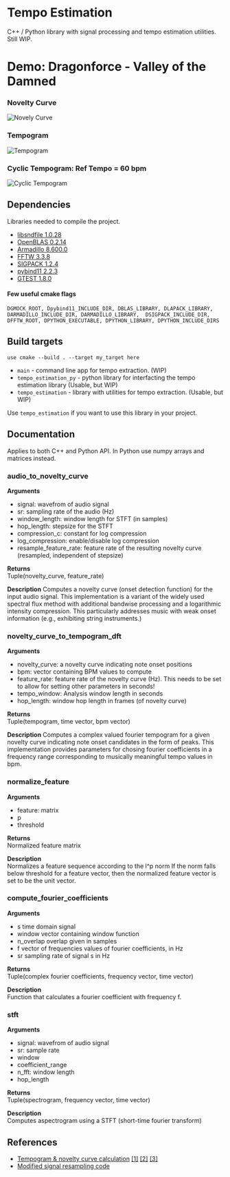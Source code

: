 # Tempo Estimation
C++ / Python library with signal processing and tempo estimation utilities.  
Still WIP.

# Demo: Dragonforce - Valley of the Damned
### Novelty Curve
![Novely Curve](https://raw.githubusercontent.com/EgorDm/tempo_estimation/master/docs/assets/valley_novelty.png)
### Tempogram
![Tempogram](https://raw.githubusercontent.com/EgorDm/tempo_estimation/master/docs/assets/valley_tempogram.png)
### Cyclic Tempogram: Ref Tempo = 60 bpm
![Cyclic Tempogram](https://raw.githubusercontent.com/EgorDm/tempo_estimation/master/docs/assets/valley_cyclic_tempogram.png)

## Dependencies
Libraries needed to compile the project.
* [libsndfile 1.0.28](http://www.mega-nerd.com/libsndfile/)
* [OpenBLAS 0.2.14](https://www.openblas.net/)
* [Armadillo 8.600.0](http://arma.sourceforge.net/)
* [FFTW 3.3.8](http://www.fftw.org/)
* [SIGPACK 1.2.4](http://sigpack.sourceforge.net/)
* [pybind11 2.2.3](https://github.com/pybind/pybind11)
* [GTEST 1.8.0](https://github.com/google/googletest)

#### Few useful cmake flags
`DGMOCK_ROOT, Dpybind11_INCLUDE_DIR, DBLAS_LIBRARY, DLAPACK_LIBRARY, DARMADILLO_INCLUDE_DIR, DARMADILLO_LIBRARY, 
DSIGPACK_INCLUDE_DIR, DFFTW_ROOT, DPYTHON_EXECUTABLE, DPYTHON_LIBRARY, DPYTHON_INCLUDE_DIRS`

## Build targets
`use cmake --build . --target my_target here`
* `main` - command line app for tempo extraction. (WIP)
* `tempo_estimation_py` - python library for interfacting the tempo estimation library (Usable, but WIP)
* `tempo_estimation` - library with utilities for tempo extraction. (Usable, but WIP)

Use `tempo_estimation` if you want to use this library in your project.

## Documentation
Applies to both C++ and Python API. In Python use numpy arrays and matrices instead.

### audio_to_novelty_curve
**Arguments**
- signal: wavefrom of audio signal
- sr: sampling rate of the audio (Hz)
- window_length: window length for STFT (in samples)
- hop_length: stepsize for the STFT
- compression_c: constant for log compression
- log_compression: enable/disable log compression
- resample_feature_rate: feature rate of the resulting novelty curve (resampled, independent of stepsize)

**Returns**  
Tuple(novelty_curve, feature_rate)

**Description**
Computes a novelty curve (onset detection function) for the input audio signal. This implementation is a
variant of the widely used spectral flux method with additional bandwise processing and a logarithmic intensity
compression. This particularly addresses music with weak onset information (e.g., exhibiting string instruments.)


### novelty_curve_to_tempogram_dft
**Arguments**
- novelty_curve: a novelty curve indicating note onset positions
- bpm: vector containing BPM values to compute
- feature_rate: feature rate of the novelty curve (Hz). This needs to be set to allow for setting other parameters in seconds!
- tempo_window: Analysis window length in seconds
- hop_length: window hop length in frames (of novelty curve)

**Returns**  
Tuple(tempogram, time vector, bpm vector)

**Description**
Computes a complex valued fourier tempogram for a given novelty curve
indicating note onset candidates in the form of peaks.
This implementation provides parameters for chosing fourier coefficients in a frequency range corresponding to 
musically meaningful tempo values in bpm.

### normalize_feature
**Arguments**
- feature: matrix
- p
- threshold

**Returns**  
Normalized feature matrix

**Description**  
Normalizes a feature sequence according to the l^p norm
If the norm falls below threshold for a feature vector, then the normalized feature vector is set to be the
unit vector.

### compute_fourier_coefficients
**Arguments**
- s time domain signal
- window vector containing window function
- n_overlap overlap given in samples
- f vector of frequencies values of fourier coefficients, in Hz
- sr sampling rate of signal s in Hz

**Returns**  
Tuple(complex fourier coefficients, frequency vector, time vector)

**Description**  
Function that calculates a fourier coefficient with frequency f.  

### stft
**Arguments**
- signal: wavefrom of audio signal
- sr: sample rate
- window
- coefficient_range
- n_fft: window length
- hop_length

**Returns**  
Tuple(spectrogram, frequency vector, time vector)

**Description**  
Computes aspectrogram using a STFT (short-time fourier transform)


## References
* [Tempogram & novelty curve calculation](http://resources.mpi-inf.mpg.de/MIR/tempogramtoolbox/) [[1]](https://ieeexplore.ieee.org/document/5654580/) [[2]](http://resources.mpi-inf.mpg.de/MIR/tempogramtoolbox/2010_GroscheMuellerKurth_TempogramCyclic_ICASSP.pdf) [[3]](http://resources.mpi-inf.mpg.de/MIR/tempogramtoolbox/2009_GroscheMueller_PredominantLocalPeriodicy_WASPAA.pdf)
* [Modified signal resampling code](https://github.com/terrygta/SignalResampler)
